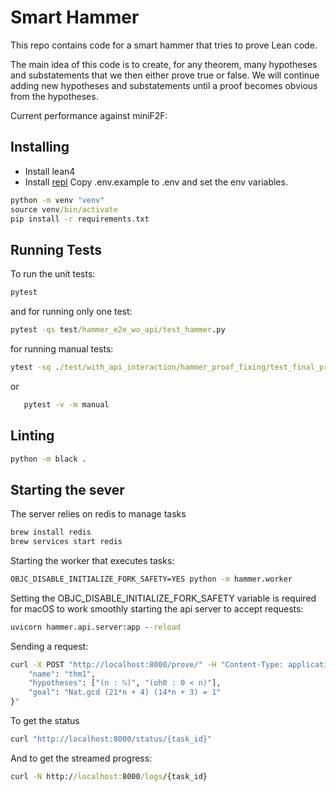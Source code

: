 # Smart Hammer

This repo contains code for a smart hammer that tries to prove Lean code.

The main idea of this code is to create, for any theorem, many hypotheses and substatements that we then either prove true or false. We will continue adding new hypotheses and substatements until a proof becomes obvious from the hypotheses.

Current performance against miniF2F:

## Installing

- Install lean4
- Install [repl](https://github.com/leanprover-community/repl/)
Copy .env.example to .env and set the env variables.

```cmd
python -m venv "venv"
source venv/bin/activate
pip install -r requirements.txt
```

## Running Tests

To run the unit tests:

```cmd
pytest
```

and for running only one test:

```cmd
pytest -qs test/hammer_e2e_wo_api/test_hammer.py
```

for running manual tests:

```cmd
ytest -sq ./test/with_api_interaction/hammer_proof_fixing/test_final_proof_fixing_with_real_client.py -m manual
```

or

```cmd
   pytest -v -m manual
```

## Linting

```cmd
python -m black .
```

## Starting the sever

The server relies on redis to manage tasks

```cmd
brew install redis
brew services start redis
```

Starting the worker that executes tasks:

```cmd
OBJC_DISABLE_INITIALIZE_FORK_SAFETY=YES python -m hammer.worker
```

Setting the OBJC_DISABLE_INITIALIZE_FORK_SAFETY variable is required for macOS to work smoothly
starting the api server to accept requests:

```cmd
uvicorn hammer.api.server:app --reload
```

Sending a request:

```cmd
curl -X POST "http://localhost:8000/prove/" -H "Content-Type: application/json" -d '{
    "name": "thm1",
    "hypotheses": ["(n : ℕ)", "(oh0 : 0 < n)"],
    "goal": "Nat.gcd (21*n + 4) (14*n + 3) = 1"
}'
```

To get the status

```cmd
curl "http://localhost:8000/status/{task_id}"
```

And to get the streamed progress:

```cmd
curl -N http://localhost:8000/logs/{task_id}
```
